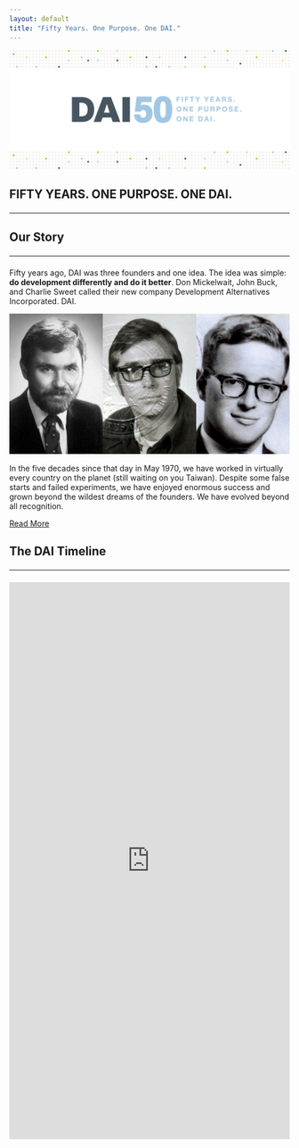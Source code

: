 ```yaml
---
layout: default
title: "Fifty Years. One Purpose. One DAI."
---
```

<section class="hero is-light">
  <div class="hero-body">
    <div class="container">
    <img id="fifty-logo" src="/assets/images/banner.png" alt="">
    </div>
  </div>
</section>
<section class="feature-wrap">
  <div class="feature container">
    <div class="dai-box">
      <h1 class="title is-size-2">
        FIFTY YEARS. ONE PURPOSE. ONE DAI.
        <hr class="bar">
      </h1>
      <div class="feature--detail">
        <h2 class="title">Our Story
          <hr class="bar">
        </h2>
        <p>Fifty years ago, DAI was three founders and one idea. The idea was simple: <strong>do development differently and do it better</strong>. Don Mickelwait, John Buck, and Charlie Sweet called their new company Development Alternatives Incorporated. DAI.</p>
        <img src="/assets/images/founders.jpg" alt="">
        <p>In the five decades since that day in May 1970, we have worked in virtually every country on the planet (still waiting on you Taiwan). Despite some false starts and failed experiments, we have enjoyed enormous success and grown beyond the wildest dreams of the founders. We have evolved beyond all recognition.</p>
        <a href="/our-story" class="button is-solid is-link">Read More</a>
      </div>
    </div>
  </div>
</section>
<section class="section">
  <div class="container">
    <h2 class="is-size-2 title">The DAI Timeline
      <hr class="bar">
    </h2>
    <iframe class="timeline"
      src='https://cdn.knightlab.com/libs/timeline3/latest/embed/index.html?source=1Nvp3gPaPdAHkZGQqAK3McDCz__ybSQ1wLwUqYq2S8AA&font=Default&lang=en&timenav_position=top&hash_bookmark=true&initial_zoom=2'
      width='100%' height='1000px' webkitallowfullscreen mozallowfullscreen allowfullscreen frameborder='0'></iframe>
  </div> 
</section>